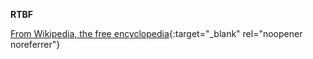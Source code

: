 **RTBF**<br>

[From Wikipedia, the free encyclopedia](https://en.wikipedia.org/wiki/RTBF){:target="_blank" rel="noopener noreferrer"}
